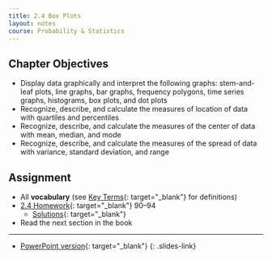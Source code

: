 ```yaml
---
title: 2.4 Box Plots
layout: notes
course: Probability & Statistics
---
```


## Chapter Objectives

- Display data graphically and interpret the following graphs: stem-and-leaf plots, line graphs, bar graphs, frequency polygons, time series graphs, histograms, box plots, and dot plots
- Recognize, describe, and calculate the measures of location of data with quartiles and percentiles
- Recognize, describe, and calculate the measures of the center of data with mean, median, and mode
- Recognize, describe, and calculate the measures of the spread of data with variance, standard deviation, and range

## Assignment

- All **vocabulary** (see [Key Terms](https://openstax.org/books/statistics/pages/1-key-terms){: target="_blank"} for definitions)
- [2.4 Homework](https://openstax.org/books/statistics/pages/2-homework#fs-idp27456352){: target="_blank"} 90–94
  - [Solutions](https://manville.instructure.com/courses/5660/files?preview=780645){: target="_blank"}
- Read the next section in the book

---

- [PowerPoint version](https://1drv.ms/p/c/c4097c61e06a2b97/ERwZD5B5NupGriTdMvcsPksBQwHe6V2X9kkGukHDLoR7RQ?e=MajMwc){: target="_blank"}
{: .slides-link}
